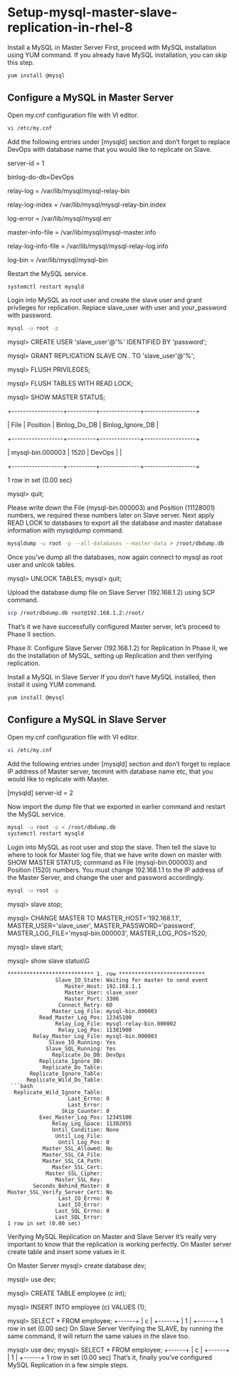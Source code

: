 # Setup-mysql-master-slave-replication-in-rhel-8
Install a MySQL in Master Server
First, proceed with MySQL installation using YUM command. If you already have MySQL installation, you can skip this step.

```bash
yum install @mysql
```

## Configure a MySQL in Master Server

Open my.cnf configuration file with VI editor.

```bash
vi /etc/my.cnf
```
Add the following entries under [mysqld] section and don’t forget to replace DevOps with database name that you would like to replicate on Slave.

server-id = 1

binlog-do-db=DevOps

relay-log = /var/lib/mysql/mysql-relay-bin

relay-log-index = /var/lib/mysql/mysql-relay-bin.index

log-error = /var/lib/mysql/mysql.err

master-info-file = /var/lib/mysql/mysql-master.info

relay-log-info-file = /var/lib/mysql/mysql-relay-log.info

log-bin = /var/lib/mysql/mysql-bin

Restart the MySQL service.
```bash
systemctl restart mysqld
```
Login into MySQL as root user and create the slave user and grant privileges for replication. Replace slave_user with user and your_password with password.
```bash
mysql -u root -p
```
mysql> CREATE USER 'slave_user'@'%' IDENTIFIED BY 'password'; 

mysql> GRANT REPLICATION SLAVE ON *.* TO 'slave_user'@'%';

mysql> FLUSH PRIVILEGES;

mysql> FLUSH TABLES WITH READ LOCK;

mysql> SHOW MASTER STATUS;

+------------------+----------+--------------+------------------+

| File             | Position | Binlog_Do_DB | Binlog_Ignore_DB |

+------------------+----------+--------------+------------------+

| mysql-bin.000003 | 1520     | DevOps    	 |                  |

+------------------+----------+--------------+------------------+

1 row in set (0.00 sec)

mysql> quit;

Please write down the File (mysql-bin.000003) and Position (11128001) numbers, we required these numbers later on Slave server. Next apply READ LOCK to databases to export all the database and master database information with mysqldump command.
```bash
mysqldump -u root -p --all-databases --master-data > /root/dbdump.db
```
Once you’ve dump all the databases, now again connect to mysql as root user and unlcok tables.

mysql> UNLOCK TABLES;
mysql> quit;

Upload the database dump file on Slave Server (192.168.1.2) using SCP command.
```bash
scp /root/dbdump.db root@192.168.1.2:/root/
```
That’s it we have successfully configured Master server, let’s proceed to Phase II section.

Phase II: Configure Slave Server (192.168.1.2) for Replication
In Phase II, we do the installation of MySQL, setting up Replication and then verifying replication.

Install a MySQL in Slave Server
If you don’t have MySQL installed, then install it using YUM command.
```bash
yum install @mysql
```
## Configure a MySQL in Slave Server
Open my.cnf configuration file with VI editor.
```bash
vi /etc/my.cnf
```
Add the following entries under [mysqld] section and don’t forget to replace IP address of Master server, tecmint with database name etc, that you would like to replicate with Master.

[mysqld]
server-id = 2

Now import the dump file that we exported in earlier command and restart the MySQL service.
```bash
mysql -u root -p < /root/dbdump.db
systemctl restart mysqld
```
Login into MySQL as root user and stop the slave. Then tell the slave to where to look for Master log file, that we have write down on master with SHOW MASTER STATUS; command as File (mysql-bin.000003) and Position (1520) numbers. You must change 192.168.1.1 to the IP address of the Master Server, and change the user and password accordingly.
```bash
mysql -u root -p
```
mysql> slave stop;

mysql> CHANGE MASTER TO MASTER_HOST='192.168.1.1', MASTER_USER='slave_user', MASTER_PASSWORD='password', MASTER_LOG_FILE='mysql-bin.000003', MASTER_LOG_POS=1520;

mysql> slave start;

mysql> show slave status\G
```
*************************** 1. row ***************************
               Slave_IO_State: Waiting for master to send event
                  Master_Host: 192.168.1.1
                  Master_User: slave_user
                  Master_Port: 3306
                Connect_Retry: 60
              Master_Log_File: mysql-bin.000003
          Read_Master_Log_Pos: 12345100
               Relay_Log_File: mysql-relay-bin.000002
                Relay_Log_Pos: 11381900
        Relay_Master_Log_File: mysql-bin.000003
             Slave_IO_Running: Yes
            Slave_SQL_Running: Yes
              Replicate_Do_DB: DevOps
          Replicate_Ignore_DB:
           Replicate_Do_Table:
       Replicate_Ignore_Table:
      Replicate_Wild_Do_Table:
 ```bash
  Replicate_Wild_Ignore_Table:
                   Last_Errno: 0
                   Last_Error:
                 Skip_Counter: 0
          Exec_Master_Log_Pos: 12345100
              Relay_Log_Space: 11382055
              Until_Condition: None
               Until_Log_File:
                Until_Log_Pos: 0
           Master_SSL_Allowed: No
           Master_SSL_CA_File:
           Master_SSL_CA_Path:
              Master_SSL_Cert:
            Master_SSL_Cipher:
               Master_SSL_Key:
        Seconds_Behind_Master: 0
Master_SSL_Verify_Server_Cert: No
                Last_IO_Errno: 0
                Last_IO_Error:
               Last_SQL_Errno: 0
               Last_SQL_Error:
1 row in set (0.00 sec)
```
Verifying MySQL Replication on Master and Slave Server
It’s really very important to know that the replication is working perfectly. On Master server create table and insert some values in it.

On Master Server
mysql> create database dev;

mysql> use dev;

mysql> CREATE TABLE employee (c int);

mysql> INSERT INTO employee (c) VALUES (1);

mysql> SELECT * FROM employee;
+------+
|  c  |
+------+
|  1  |
+------+
1 row in set (0.00 sec)
On Slave Server
Verifying the SLAVE, by running the same command, it will return the same values in the slave too.

mysql> use dev;
mysql> SELECT * FROM employee;
+------+
|  c  |
+------+
|  1  |
+------+
1 row in set (0.00 sec)
That’s it, finally you’ve configured MySQL Replication in a few simple steps.
